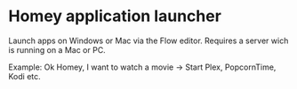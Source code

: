 # Homey application launcher

Launch apps on Windows or Mac via the Flow editor.
Requires a server wich is running on a Mac or PC.

Example: Ok Homey, I want to watch a movie -> Start Plex, PopcornTime, Kodi etc.
